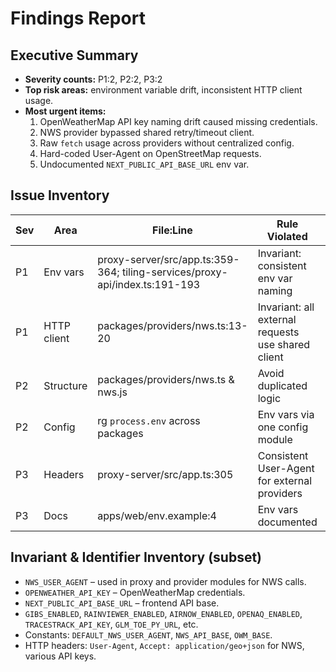 # Findings Report

## Executive Summary
- **Severity counts:** P1:2, P2:2, P3:2
- **Top risk areas:** environment variable drift, inconsistent HTTP client usage.
- **Most urgent items:**
  1. OpenWeatherMap API key naming drift caused missing credentials.
  2. NWS provider bypassed shared retry/timeout client.
  3. Raw `fetch` usage across providers without centralized config.
  4. Hard-coded User-Agent on OpenStreetMap requests.
  5. Undocumented `NEXT_PUBLIC_API_BASE_URL` env var.

## Issue Inventory
| Sev | Area | File:Line | Rule Violated | Evidence | Impact/Risk | Proposed Fix | Confidence | Fix Status | Requirements Needed |
| --- | ---- | --------- | ------------- | -------- | ----------- | ------------- | ---------- | ---------- | ------------------- |
| P1 | Env vars | proxy-server/src/app.ts:359-364; tiling-services/proxy-api/index.ts:191-193 | Invariant: consistent env var naming | `OWM_API_KEY` vs `OPENWEATHER_API_KEY` usage | Missing credentials break tile fetches | Standardize on `OPENWEATHER_API_KEY` across repo | High | Applied | – |
| P1 | HTTP client | packages/providers/nws.ts:13-20 | Invariant: all external requests use shared client | Direct `fetch` without retries | Upstream glitches propagate to users | Use `fetchWithRetry` with `DEFAULT_NWS_USER_AGENT` | High | Applied | – |
| P2 | Structure | packages/providers/nws.ts & nws.js | Avoid duplicated logic | Both TS and JS versions coexist | Drift between implementations | Remove JS duplicate, generate build output | Medium | Info | Decision on build output targets |
| P2 | Config | rg `process.env` across packages | Env vars via one config module | Modules read `process.env` directly | Hard to audit and mock | Introduce central `@atmos/config` helper | Medium | Info | Agree on env schema |
| P3 | Headers | proxy-server/src/app.ts:305 | Consistent User-Agent for external providers | Hard-coded `'AtmosInsight/1.0...'` | Divergent headers risk rate limiting | Reuse `DEFAULT_NWS_USER_AGENT` | Medium | Applied | – |
| P3 | Docs | apps/web/env.example:4 | Env vars documented | `NEXT_PUBLIC_API_BASE_URL` absent from docs | Onboarding confusion | Document variable in README | High | Applied | – |

## Invariant & Identifier Inventory (subset)
- `NWS_USER_AGENT` – used in proxy and provider modules for NWS calls.
- `OPENWEATHER_API_KEY` – OpenWeatherMap credentials.
- `NEXT_PUBLIC_API_BASE_URL` – frontend API base.
- `GIBS_ENABLED`, `RAINVIEWER_ENABLED`, `AIRNOW_ENABLED`, `OPENAQ_ENABLED`, `TRACESTRACK_API_KEY`, `GLM_TOE_PY_URL`, etc.
- Constants: `DEFAULT_NWS_USER_AGENT`, `NWS_API_BASE`, `OWM_BASE`.
- HTTP headers: `User-Agent`, `Accept: application/geo+json` for NWS, various API keys.
